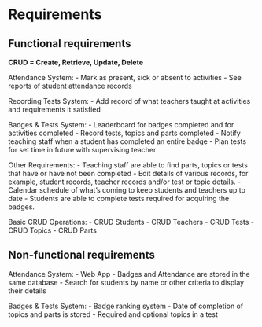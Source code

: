 # Requirements

## Functional requirements

**CRUD = Create, Retrieve, Update, Delete**

Attendance System:
    - Mark as present, sick or absent to activities
    - See reports of student attendance records

Recording Tests System:
    - Add record of what teachers taught at activities and requirements it satisfied


Badges & Tests System:
    - Leaderboard for badges completed and for activities completed
    - Record tests, topics and parts completed
    - Notify teaching staff when a student has completed an entire badge
    - Plan tests for set time in future with supervising teacher

Other Requirements:
    - Teaching staff are able to find parts, topics or tests that have or have not been completed
    - Edit details of various records, for example, student records, teacher records and/or test or topic details. 
    - Calendar schedule of what’s coming to keep students and teachers up to date
    - Students are able to complete tests required for acquiring the badges. 

Basic CRUD Operations:
    - CRUD Students
    - CRUD Teachers
    - CRUD Tests
    - CRUD Topics
    - CRUD Parts

## Non-functional requirements

Attendance System:
    - Web App
    - Badges and Attendance are stored in the same database
    - Search for students by name or other criteria to display their details 

Badges & Tests System:
    - Badge ranking system
    - Date of completion of topics and parts is stored
    - Required and optional topics in a test
